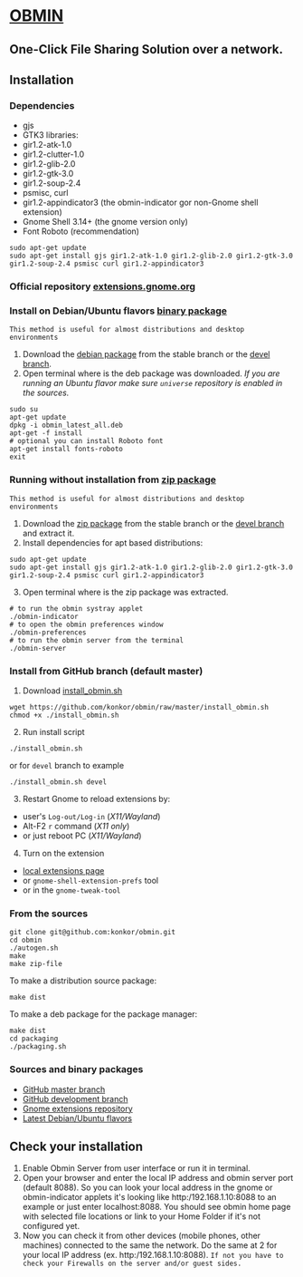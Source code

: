 # [OBMIN](https://extensions.gnome.org/extension/1254/obmin/)
**One-Click** File Sharing Solution over a network.
-----

## Installation
### Dependencies
* gjs
* GTK3 libraries:
 * gir1.2-atk-1.0
 * gir1.2-clutter-1.0
 * gir1.2-glib-2.0
 * gir1.2-gtk-3.0
 * gir1.2-soup-2.4
* psmisc, curl
* gir1.2-appindicator3 (the obmin-indicator gor non-Gnome shell extension)
* Gnome Shell 3.14+ (the gnome version only)
* Font Roboto (recommendation)

```
sudo apt-get update
sudo apt-get install gjs gir1.2-atk-1.0 gir1.2-glib-2.0 gir1.2-gtk-3.0 gir1.2-soup-2.4 psmisc curl gir1.2-appindicator3
```

### Official repository [extensions.gnome.org](https://extensions.gnome.org/extension/1254/obmin/)

### Install on Debian/Ubuntu flavors [binary package](#sources-and-binary-packages)
`This method is useful for almost distributions and desktop environments`
1. Download the [debian package](https://github.com/konkor/obmin/raw/master/releases/obmin_latest_all.deb) from the stable branch or the [devel branch](https://github.com/konkor/obmin/raw/devel/releases/obmin_latest_all.deb).
2. Open terminal where is the deb package was downloaded. _If you are running an Ubuntu flavor make sure `universe` repository is enabled in the sources._
```
sudo su
apt-get update
dpkg -i obmin_latest_all.deb
apt-get -f install
# optional you can install Roboto font
apt-get install fonts-roboto
exit
```

### Running without installation from [zip package](#sources-and-binary-packages)
`This method is useful for almost distributions and desktop environments`
1. Download the [zip package](https://github.com/konkor/obmin/raw/master/releases/obmin@konkor.zip) from the stable branch or the [devel branch](https://github.com/konkor/obmin/raw/devel/releases/obmin@konkor.zip) and extract it.
2. Install dependencies for apt based distributions:
```
sudo apt-get update
sudo apt-get install gjs gir1.2-atk-1.0 gir1.2-glib-2.0 gir1.2-gtk-3.0 gir1.2-soup-2.4 psmisc curl gir1.2-appindicator3
```
3. Open terminal where is the zip package was extracted.
```
# to run the obmin systray applet
./obmin-indicator
# to open the obmin preferences window
./obmin-preferences
# to run the obmin server from the terminal
./obmin-server
```
### Install from GitHub branch (default master)
1. Download [install_obmin.sh](https://github.com/konkor/obmin/raw/master/install_obmin.sh)
```
wget https://github.com/konkor/obmin/raw/master/install_obmin.sh
chmod +x ./install_obmin.sh
```
2. Run install script
```
./install_obmin.sh
```
or for `devel` branch to example
```
./install_obmin.sh devel
```
3. Restart Gnome to reload extensions by:
 * user's `Log-out/Log-in` (_X11/Wayland_)
 * Alt-F2 `r` command (_X11 only_)
 * or just reboot PC (_X11/Wayland_)
4. Turn on the extension
 * [local extensions page](https://extensions.gnome.org/local/)
 * or `gnome-shell-extension-prefs` tool
 * or in the `gnome-tweak-tool`

### From the sources
```
git clone git@github.com:konkor/obmin.git
cd obmin
./autogen.sh
make
make zip-file
```
To make a distribution source package:
```
make dist
```
To make a deb package for the package manager:
```
make dist
cd packaging
./packaging.sh
```
### Sources and binary packages
* [GitHub master branch](https://github.com/konkor/obmin/archive/master.zip)
* [GitHub development branch](https://github.com/konkor/obmin/archive/devel.zip)
* [Gnome extensions repository](https://extensions.gnome.org/extension/1254/obmin/)
* [Latest Debian/Ubuntu flavors](https://github.com/konkor/obmin/raw/devel/releases/obmin_latest_all.deb)

## Check your installation
1. Enable Obmin Server from user interface or run it in terminal.
2. Open your browser and enter the local IP address and obmin server port (default 8088). So you can look your local address in the gnome or obmin-indicator applets it's looking like http:/192.168.1.10:8088 to an example or just enter localhost:8088. You should see obmin home page with selected file locations or link to your Home Folder if it's not configured yet.
3. Now you can check it from other devices (mobile phones, other machines) connected to the same the network. Do the same at 2 for your local IP address (ex. http:/192.168.1.10:8088). `If not you have to check your Firewalls on the server and/or guest sides.`
